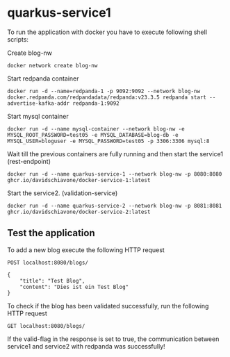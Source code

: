 # quarkus-service1
To run the application with docker you have to execute following shell scripts:

Create blog-nw
```shell script
docker network create blog-nw
```

Start redpanda container
```shell script
docker run -d --name=redpanda-1 -p 9092:9092 --network blog-nw docker.redpanda.com/redpandadata/redpanda:v23.3.5 redpanda start --advertise-kafka-addr redpanda-1:9092
```

Start mysql container
```shell script
docker run -d --name mysql-container --network blog-nw -e MYSQL_ROOT_PASSWORD=test05 -e MYSQL_DATABASE=blog-db -e MYSQL_USER=bloguser -e MYSQL_PASSWORD=test05 -p 3306:3306 mysql:8
```

Wait till the previous containers are fully running and then start the service1 (rest-endpoint)
```shell script
docker run -d --name quarkus-service-1 --network blog-nw -p 8080:8080 ghcr.io/davidschiavone/docker-service-1:latest
```

Start the service2. (validation-service)
```shell script
docker run -d --name quarkus-service-2 --network blog-nw -p 8081:8081 ghcr.io/davidschiavone/docker-service-2:latest
```
## Test the application

To add a new blog execute the following HTTP request
```http
POST localhost:8080/blogs/

{
    "title": "Test Blog",
    "content": "Dies ist ein Test Blog"
}
```

To check if the blog has been validated successfully, run the following HTTP request
```http
GET localhost:8080/blogs/
```

If the valid-flag in the response is set to true, the communication between service1 and service2 with redpanda was successfully!
